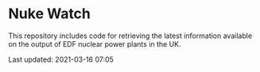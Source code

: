 # Nuke Watch

This repository includes code for retrieving the latest information available on the output of EDF nuclear power plants in the UK.

Last updated: 2021-03-16 07:05